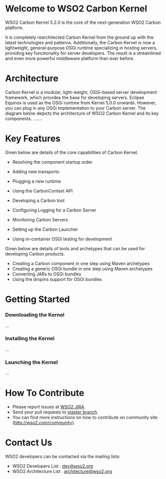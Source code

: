 # Welcome to WSO2 Carbon Kernel
WSO2 Carbon Kernel 5.2.0 is the core of the next-generation WSO2 Carbon platform. 

It is completely rearchitected Carbon Kernel from the ground up with the latest technologies and patterns. Additionally, the Carbon Kernel is now a lightweight, general-purpose OSGi runtime specializing in hosting servers, providing key functionality for server developers. The result is a streamlined and even more powerful middleware platform than ever before.

# Architecture
Carbon Kernel is a modular, light-weight, OSGi-based server development framework, which provides the base for developing servers. Eclipse Equinox is used as the OSGi runtime from Kernel 5.0.0 onwards. However, you can plug in any OSGi implementation to your Carbon server. The diagram below depicts the architecture of WSO2 Carbon Kernel and its key components.
.......

# Key Features

Given below are details of the core capabilities of Carbon Kernel.

* Resolving the component startup order
* Adding new transports
* Plugging a new runtime
* Using the CarbonContext API
* Developing a Carbon tool
* Configuring Logging for a Carbon Server
* Monitoring Carbon Servers

* Setting up the Carbon Launcher
* Using in-container OSGi testing for development

Given below are details of tools and archetypes that can be used for developing Carbon products.

* Creating a Carbon component in one step using Maven archetypes
* Creating a generic OSGi bundle in one step using Maven archetypes
* Converting JARs to OSGi bundles
* Using the dropins support for OSGi bundles

# Getting Started
### Downloading the Kernel
...
### Installing the Kernel
...
### Launching the Kernel
...

# How To Contribute
* Please report issues at [WSO2 JIRA](https://wso2.org/jira/browse/Carbon).
* Send your pull requests to [master branch](https://github.com/wso2/carbon-kernel/tree/master).
* You can find more instructions on how to contribute on community site (http://wso2.com/community).

# Contact Us
WSO2 developers can be contacted via the mailing lists:
* WSO2 Developers List : dev@wso2.org
* WSO2 Architecture List : architecture@wso2.org
